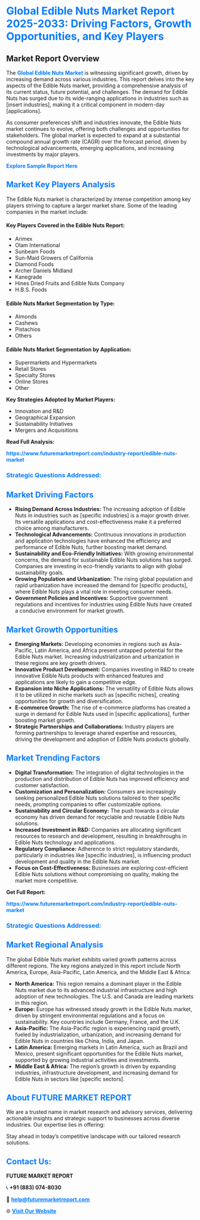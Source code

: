 <h1 style="color: #007BFF;">Global Edible Nuts Market Report 2025-2033: Driving Factors, Growth Opportunities, and Key Players</h1>

<section id="overview">
<h2>Market Report Overview</h2>
<p>The <a href="https://www.futuremarketreport.com/industry-report/edible-nuts-market" style="color: #007BFF; text-decoration: none;"><strong>Global Edible Nuts Market</strong></a> is witnessing significant growth, driven by increasing demand across various industries. This report delves into the key aspects of the Edible Nuts market, providing a comprehensive analysis of its current status, future potential, and challenges. The demand for Edible Nuts has surged due to its wide-ranging applications in industries such as [insert industries], making it a critical component in modern-day [applications].</p>
<p>As consumer preferences shift and industries innovate, the Edible Nuts market continues to evolve, offering both challenges and opportunities for stakeholders. The global market is expected to expand at a substantial compound annual growth rate (CAGR) over the forecast period, driven by technological advancements, emerging applications, and increasing investments by major players.</p>
</section>

<section id="overview">
<p><a href="https://www.futuremarketreport.com/request-sample/reportId=102438" style="color: #007BFF; text-decoration: none;"><strong>Explore Sample Report Here</strong></a></p>
</section>

<section id="key-players">
<h2 style="color: #007BFF;">Market Key Players Analysis</h2>
<p>The Edible Nuts market is characterized by intense competition among key players striving to capture a larger market share. Some of the leading companies in the market include:</p>
<h4>Key Players Covered in the Edible Nuts Report:</h4>
<ul><li>Arimex</li><li>Olam International</li><li>Sunbeam Foods</li><li>Sun-Maid Growers of California</li><li>Diamond Foods</li><li>Archer Daniels Midland</li><li>Kanegrade</li><li>Hines Dried Fruits and Edible Nuts Company</li><li>H.B.S. Foods</li></ul>
<h4>Edible Nuts Market Segmentation by Type:</h4>
<ul><li>Almonds</li><li>Cashews</li><li>Pistachios</li><li>Others</li></ul>

<h4>Edible Nuts Market Segmentation by Application:</h4>
<ul><li>Supermarkets and Hypermarkets</li><li>Retail Stores</li><li>Specialty Stores</li><li>Online Stores</li><li>Other</li></ul>
<p><strong>Key Strategies Adopted by Market Players:</strong></p>
<ul>
<li>Innovation and R&D</li>
<li>Geographical Expansion</li>
<li>Sustainability Initiatives</li>
<li>Mergers and Acquisitions</li>
</ul>
</section>

<section>
<p><strong>Read Full Analysis: </strong></p><a href="https://www.futuremarketreport.com/industry-report/edible-nuts-market" style="color: #007BFF; text-decoration: none;"><strong>https://www.futuremarketreport.com/industry-report/edible-nuts-market</strong></a>
<h3 style="color: #007BFF;">Strategic Questions Addressed:</h3>
</section>

<section id="driving-factors">
<h2 style="color: #007BFF;">Market Driving Factors</h2>
<ul>
<li><strong>Rising Demand Across Industries:</strong> The increasing adoption of Edible Nuts in industries such as [specific industries] is a major growth driver. Its versatile applications and cost-effectiveness make it a preferred choice among manufacturers.</li>
<li><strong>Technological Advancements:</strong> Continuous innovations in production and application technologies have enhanced the efficiency and performance of Edible Nuts, further boosting market demand.</li>
<li><strong>Sustainability and Eco-Friendly Initiatives:</strong> With growing environmental concerns, the demand for sustainable Edible Nuts solutions has surged. Companies are investing in eco-friendly variants to align with global sustainability goals.</li>
<li><strong>Growing Population and Urbanization:</strong> The rising global population and rapid urbanization have increased the demand for [specific products], where Edible Nuts plays a vital role in meeting consumer needs.</li>
<li><strong>Government Policies and Incentives:</strong> Supportive government regulations and incentives for industries using Edible Nuts have created a conducive environment for market growth.</li>
</ul>
</section>

<section id="growth-opportunities">
<h2 style="color: #007BFF;">Market Growth Opportunities</h2>
<ul>
<li><strong>Emerging Markets:</strong> Developing economies in regions such as Asia-Pacific, Latin America, and Africa present untapped potential for the Edible Nuts market. Increasing industrialization and urbanization in these regions are key growth drivers.</li>
<li><strong>Innovative Product Development:</strong> Companies investing in R&D to create innovative Edible Nuts products with enhanced features and applications are likely to gain a competitive edge.</li>
<li><strong>Expansion into Niche Applications:</strong> The versatility of Edible Nuts allows it to be utilized in niche markets such as [specific niches], creating opportunities for growth and diversification.</li>
<li><strong>E-commerce Growth:</strong> The rise of e-commerce platforms has created a surge in demand for Edible Nuts used in [specific applications], further boosting market growth.</li>
<li><strong>Strategic Partnerships and Collaborations:</strong> Industry players are forming partnerships to leverage shared expertise and resources, driving the development and adoption of Edible Nuts products globally.</li>
</ul>
</section>

<section id="trending-factors">
<h2 style="color: #007BFF;">Market Trending Factors</h2>
<ul>
<li><strong>Digital Transformation:</strong> The integration of digital technologies in the production and distribution of Edible Nuts has improved efficiency and customer satisfaction.</li>
<li><strong>Customization and Personalization:</strong> Consumers are increasingly seeking personalized Edible Nuts solutions tailored to their specific needs, prompting companies to offer customizable options.</li>
<li><strong>Sustainability and Circular Economy:</strong> The push towards a circular economy has driven demand for recyclable and reusable Edible Nuts solutions.</li>
<li><strong>Increased Investment in R&D:</strong> Companies are allocating significant resources to research and development, resulting in breakthroughs in Edible Nuts technology and applications.</li>
<li><strong>Regulatory Compliance:</strong> Adherence to strict regulatory standards, particularly in industries like [specific industries], is influencing product development and quality in the Edible Nuts market.</li>
<li><strong>Focus on Cost-Effectiveness:</strong> Businesses are exploring cost-efficient Edible Nuts solutions without compromising on quality, making the market more competitive.</li>
</ul>
</section>

<section>
<p><strong>Get Full Report: </strong></p><a href="https://www.futuremarketreport.com/industry-report/edible-nuts-market" style="color: #007BFF; text-decoration: none;"><strong>https://www.futuremarketreport.com/industry-report/edible-nuts-market</strong></a>
<h3 style="color: #007BFF;">Strategic Questions Addressed:</h3>
</section>


<section id="regional-analysis">
<h2 style="color: #007BFF;">Market Regional Analysis</h2>
<p>The global Edible Nuts market exhibits varied growth patterns across different regions. The key regions analyzed in this report include North America, Europe, Asia-Pacific, Latin America, and the Middle East & Africa:</p>
<ul>
<li><strong>North America:</strong> This region remains a dominant player in the Edible Nuts market due to its advanced industrial infrastructure and high adoption of new technologies. The U.S. and Canada are leading markets in this region.</li>
<li><strong>Europe:</strong> Europe has witnessed steady growth in the Edible Nuts market, driven by stringent environmental regulations and a focus on sustainability. Key countries include Germany, France, and the U.K.</li>
<li><strong>Asia-Pacific:</strong> The Asia-Pacific region is experiencing rapid growth, fueled by industrialization, urbanization, and increasing demand for Edible Nuts in countries like China, India, and Japan.</li>
<li><strong>Latin America:</strong> Emerging markets in Latin America, such as Brazil and Mexico, present significant opportunities for the Edible Nuts market, supported by growing industrial activities and investments.</li>
<li><strong>Middle East & Africa:</strong> The region’s growth is driven by expanding industries, infrastructure development, and increasing demand for Edible Nuts in sectors like [specific sectors].</li>
</ul>
</section>

<footer>
<h2 style="color: #007BFF;">About FUTURE MARKET REPORT</h2>
<p>We are a trusted name in market research and advisory services, delivering actionable insights and strategic support to businesses across diverse industries. Our expertise lies in offering:</p>

<p>Stay ahead in today’s competitive landscape with our tailored research solutions.</p>

<h2 style="color: #007BFF;">Contact Us:</h2>
<p><strong>FUTURE MARKET REPORT</strong></p>
<p>📞 <strong>+91 (883) 074-8030</strong></p>
<p>📧 <strong><a href="mailto:help@futuremarketreport.com" style="color: #007BFF;">help@futuremarketreport.com</a></strong></p>
<p>🌐 <strong><a href="https://www.futuremarketreport.com/" style="color: #007BFF;">Visit Our Website</a></strong></p>
</footer>